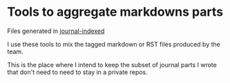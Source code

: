 # Tools to aggregate markdowns parts

Files generated in [journal-indexed][]

[journal-indexed]: https://github.com/thydel/journals-indexed "github.com"

I use these tools to mix the tagged markdown or RST files produced by
the team.

This is the place where I intend to keep the subset of journal parts I
wrote that don't need to need to stay in a private repos.
